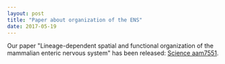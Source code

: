 ```yaml
---
layout: post
title: "Paper about organization of the ENS"
date: 2017-05-19
---
```


Our paper "Lineage-dependent spatial and functional organization of the mammalian enteric nervous system" has been released:
[Science aam7551](http://dx.doi.org/10.1126/science.aam7511).

